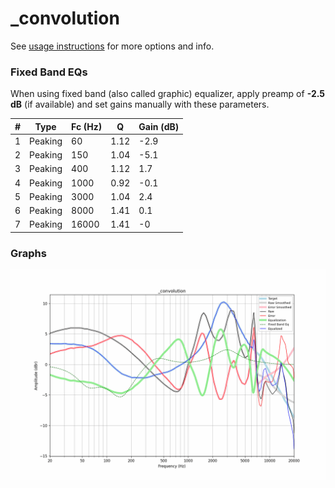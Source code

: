 # _convolution
See [usage instructions](https://github.com/jaakkopasanen/AutoEq#usage) for more options and info.

### Fixed Band EQs
When using fixed band (also called graphic) equalizer, apply preamp of **-2.5 dB** (if available) and set gains manually with these parameters.

|   # | Type    |   Fc (Hz) |    Q |   Gain (dB) |
|-----|---------|-----------|------|-------------|
|   1 | Peaking |        60 | 1.12 |        -2.9 |
|   2 | Peaking |       150 | 1.04 |        -5.1 |
|   3 | Peaking |       400 | 1.12 |         1.7 |
|   4 | Peaking |      1000 | 0.92 |        -0.1 |
|   5 | Peaking |      3000 | 1.04 |         2.4 |
|   6 | Peaking |      8000 | 1.41 |         0.1 |
|   7 | Peaking |     16000 | 1.41 |        -0   |

### Graphs
![](./_convolution.png)
